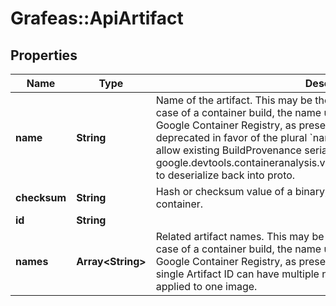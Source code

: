 # Grafeas::ApiArtifact

## Properties
Name | Type | Description | Notes
------------ | ------------- | ------------- | -------------
**name** | **String** | Name of the artifact. This may be the path to a binary or jar file, or in the case of a container build, the name used to push the container image to Google Container Registry, as presented to &#x60;docker push&#x60;.  This field is deprecated in favor of the plural &#x60;names&#x60; field; it continues to exist here to allow existing BuildProvenance serialized to json in google.devtools.containeranalysis.v1alpha1.BuildDetails.provenance_bytes to deserialize back into proto. | [optional] 
**checksum** | **String** | Hash or checksum value of a binary, or Docker Registry 2.0 digest of a container. | [optional] 
**id** | **String** |  | [optional] 
**names** | **Array&lt;String&gt;** | Related artifact names. This may be the path to a binary or jar file, or in the case of a container build, the name used to push the container image to Google Container Registry, as presented to &#x60;docker push&#x60;. Note that a single Artifact ID can have multiple names, for example if two tags are applied to one image. | [optional] 


